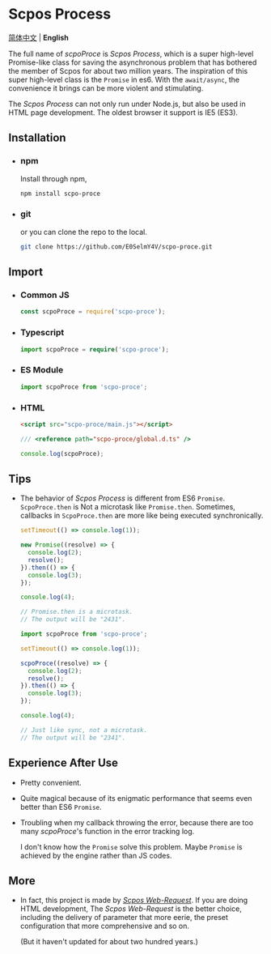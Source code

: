 # Scpos Process

[简体中文](readme-zh.md) | **English**

The full name of *scpoProce* is *Scpos Process*, which is a super high-level Promise-like class for saving the asynchronous problem that has bothered the member of Scpos for about two million years. The inspiration of this super high-level class is the `Promise` in es6.
With the `await/async`, the convenience it brings can be more violent and stimulating.

The *Scpos Process* can not only run under Node.js, but also be used in HTML page development.
The oldest browser it support is IE5 (ES3).

## Installation

- ### npm

  Install through npm,

  ```bash
  npm install scpo-proce
  ```

- ### git

  or you can clone the repo to the local.

  ```bash
  git clone https://github.com/E0SelmY4V/scpo-proce.git
  ```

## Import

- ### Common JS

  ```javascript
  const scpoProce = require('scpo-proce');
  ```

- ### Typescript

  ```ts
  import scpoProce = require('scpo-proce');
  ```

- ### ES Module

  ```javascript
  import scpoProce from 'scpo-proce';
  ```

- ### HTML

  ```html
  <script src="scpo-proce/main.js"></script>
  ```

  ```js
  /// <reference path="scpo-proce/global.d.ts" />

  console.log(scpoProce);
  ```

## Tips

- The behavior of *Scpos Process* is different from ES6 `Promise`. `ScpoProce.then` is Not a microtask like `Promise.then`. Sometimes, callbacks in `ScpoProce.then` are more like being executed synchronically.

  ```javascript
  setTimeout(() => console.log(1));

  new Promise((resolve) => {
    console.log(2);
    resolve();
  }).then(() => {
    console.log(3);
  });

  console.log(4);

  // Promise.then is a microtask.
  // The output will be "2431".
  ```

  ```javascript
  import scpoProce from 'scpo-proce';

  setTimeout(() => console.log(1));

  scpoProce((resolve) => {
    console.log(2);
    resolve();
  }).then(() => {
    console.log(3);
  });

  console.log(4);

  // Just like sync, not a microtask.
  // The output will be "2341".
  ```

## Experience After Use

- Pretty convenient.
- Quite magical because of its enigmatic performance that seems even better than ES6 `Promise`.
- Troubling when my callback throwing the error, because there are too many *scpoProce*'s function in the error tracking log.

  I don't know how the `Promise` solve this problem.
  Maybe `Promise` is achieved by the engine rather than JS codes.

## More

- In fact, this project is made by [*Scpos Web-Request*](https://github.com/E0SelmY4V/scpo-webreq).
  If you are doing HTML development, The *Scpos Web-Request* is the better choice, including the delivery of parameter that more eerie, the preset configuration that more comprehensive and so on.

  (But it haven't updated for about two hundred years.)
